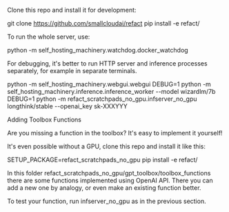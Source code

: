 Clone this repo and install it for development:

git clone https://github.com/smallcloudai/refact
pip install -e refact/

To run the whole server, use:

python -m self_hosting_machinery.watchdog.docker_watchdog

For debugging, it's better to run HTTP server and inference processes separately, for example in separate terminals.

python -m self_hosting_machinery.webgui.webgui
DEBUG=1 python -m self_hosting_machinery.inference.inference_worker --model wizardlm/7b
DEBUG=1 python -m refact_scratchpads_no_gpu.infserver_no_gpu longthink/stable --openai_key sk-XXXYYY

Adding Toolbox Functions

Are you missing a function in the toolbox? It's easy to implement it yourself!

It's even possible without a GPU, clone this repo and install it like this:

SETUP_PACKAGE=refact_scratchpads_no_gpu pip install -e refact/

In this folder refact_scratchpads_no_gpu/gpt_toolbox/toolbox_functions there are some functions implemented using OpenAI API. There you can add a new one by analogy, or even make an existing function better.

To test your function, run infserver_no_gpu as in the previous section.
